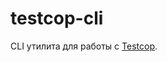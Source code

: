 # testcop-cli

CLI утилита для работы с [Testcop](https://github.yandex-team.ru/search-interfaces/infratest/blob/master/services/testcop/README.md).
